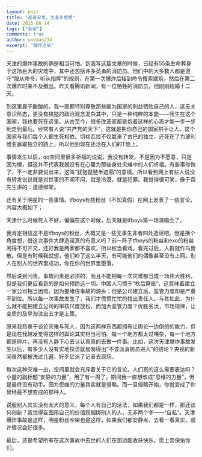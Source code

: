```yaml
---
layout: post
title: "逝者安息，生者多想想"
date: 2015-08-14
tags: ["杂谈"]
comments: true
author: oneman233
excerpt: "爆炸之后"
---
```


天津的爆炸事故的确是相当可怕。到我写这篇文章的时候，已经有55条生命葬身于这场巨大的灾难中，其中还包括许多英勇的消防员。他们中的大多数人都是遵守“服从命令，听从指挥”的规则，在第一次爆炸后接到命令搜索建筑，然后在第二次爆炸时来不及撤出。昨天看腾讯新闻，有一位牺牲的消防员，他刚刚结婚十二天。

到这里鼻子酸酸的。我一直都特别尊敬那些能为国家的利益牺牲自己的人，这无关意识形态，更没有狭隘的政治观念混杂其中，只是一种纯粹的本能——我生在这个国家，我也要死在这里。从古至今，很多改革家都是抱着这样的心态才能一步一步地走到最后。经常有人说“共产党的天下”，这就是把你自己的国家拱手让人。这个国家与我们每个人都生死相依。切格瓦拉不仅赢来了古巴的独立，还死在了为玻利维亚赢取独立的路上，所以他到现在还活在人们的T恤上。

事情发生以后，qq空间里很多祈福的说说。我没有转发，不是因为不愿意，只是因为懒，但这并不代表我就没有在心里为那些身处灾难中的人们祈福。有些事你做了，不一定非要说出来，这叫“犹抱琵琶半遮面”的意境。所以看到网上有些人说没有转发说说就是对世事的不闻不问，就是冷漠，就是犯罪。我觉得很可笑，像于霖先生讲的：道德绑架。

还有关于明星的一些事情。tfboys有些粉丝（不知真假）在网上发表了一些言论，内容大概如下；

天津什么时候死人不好，偏偏在这个时候，后天就是tfboys第一场演唱会了。

我肯定相信这不是tfboys的粉丝，大概又是一些无事生非者四处造谣吧。但是换个角度想，借这次事件大肆造谣真的有意义吗？前一阵子tfboys的粉丝和exo的粉丝闹得不可开交，还好我是两家都不喜欢，所以权当看戏。看完过后，人群就作鸟兽散。但是有时候我就想，他们吵了这么半天，有可能他们的偶像甚至没有上网。别人在别人的世界里成功，你在你的世界里堕落。

然后说到问责。事故问责是必须的，而且不能把每一次灾难都当成一场伟大胜利，但是我们更应看到的是如何预防这一切。中国人习惯于“秋后算账”，这意味着建立一家公司相当困难，因为要堵住事故的源头；但是公司建立后，监管力度却是严重不到位。所以每一次事故发生了，我们才慌慌忙忙的找出责任人。与其如此，为什么就不能把建立公司的审核尺度放松，而加大监管力度？优胜劣汰，市场规律，让变质的及早淘汰出去才是上策。

原来我热衷于谈论灾难与死人，因为这两样东西都拥有让舆论一边倒的的能力，但是现在我越发觉得这样的舆论其实相当可怕。每一个地方都太过嘈杂，每一个地方都是碎片，再没有人静下心去认认真真的去做一件事。比如，这次天津爆炸事故发生以后，有多少人没有实地探访就匆匆得出“不该派消防员进入”的结论？央视的新闻虽然都被洗过几遍，好歹它派了记者去现场。

每次这种灾难一出，空间里就会充斥着关于它的言论。人们真的这么需要表达吗？小屋的副标题“安静的力量”，用了有一周了，期间我一直想改成“思维的力量”，但是最终没有动手。因为思维的力量其实就是侵略。而一旦侵略开始，你就变成了你曾经最不想变成的那种人。

说服别人其实没有太大的意义，每个人有自己的活法，如果我们都是一样，那还谈何创新？我觉得妄图用自己的价值观捆绑别人的人，无非两个字——“自私”。天津爆炸事故是这样，明星粉丝吵架也是这样，如果我们都安静点，去看一看真实，或许情况会好很多。

最后，还是希望所有在这次事故中去世的人们在那边能收获快乐。愿上帝保佑你们。